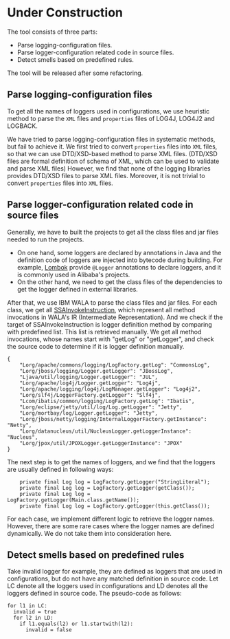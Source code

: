 # Under Construction
The tool consists of three parts:
- Parse logging-configuration files.
- Parse logger-configuration related code in source files.
- Detect smells based on predefined rules.

The tool will be released after some refactoring.

## Parse logging-configuration files
To get all the names of loggers used in configurations, we use heuristic method to parse the `XML` files and `properties` files of LOG4J, LOG4J2 and LOGBACK. 

We have tried to parse logging-configuration files in systematic methods, but fail to achieve it. We first tried to convert `properties` files into `XML` files, so that we can use DTD/XSD-based method to parse XML files. (DTD/XSD files are formal definition of schema of XML, which can be used to validate and parse XML files) However, we find that none of the logging libraries provides DTD/XSD files to parse XML files. Moreover, it is not trivial to convert `properties` files into `XML` files.


## Parse logger-configuration related code in source files
Generally, we have to built the projects to get all the class files and jar files needed to run the projects. 
- On one hand, some loggers are declared by annotations in Java and the definition code of loggers are injected into bytecode during building. For example, [Lombok](https://github.com/rzwitserloot/lombok) provide `@Logger` annotations to declare loggers, and it is commonly used in Alibaba's projects.
- On the other hand, we need to get the class files of the dependencies to get the logger defined in external libraries.

After that, we use IBM WALA to parse the class files and jar files. For each class, we get all [SSAInvokeInstruction](https://wala.github.io/javadoc/com/ibm/wala/ssa/SSAInvokeInstruction.html), which represent all method invocations in WALA's IR (Intermediate Representation). And we check if the target of SSAInvokeInstruction is logger definition method by comparing with predefined list. This list is retrieved manually. We get all method invocations, whose names start with "getLog" or "getLogger", and check the source code to determine if it is logger definition manually.
```
{
	"Lorg/apache/commons/logging/LogFactory.getLog": "CommonsLog",
	"Lorg/jboss/logging/Logger.getLogger": "JBossLog",
	"Ljava/util/logging/Logger.getLogger": "JUL",
	"Lorg/apache/log4j/Logger.getLogger": "Log4j",
	"Lorg/apache/logging/log4j/LogManager.getLogger": "Log4j2",
	"Lorg/slf4j/LoggerFactory.getLogger": "Slf4j",
	"Lcom/ibatis/common/logging/LogFactory.getLog": "Ibatis",
	"Lorg/eclipse/jetty/util/log/Log.getLogger": "Jetty",
	"Lorg/mortbay/log/Logger.getLogger": "Jetty",
	"Lorg/jboss/netty/logging/InternalLoggerFactory.getInstance": "Netty",
	"Lorg/datanucleus/util/NucleusLogger.getLoggerInstance": "Nucleus",
	"Lorg/jpox/util/JPOXLogger.getLoggerInstance": "JPOX"
}
```
The next step is to get the names of loggers, and we find that the loggers are usually defined in following ways:
```
	private final Log log = LogFactory.getLogger("StringLiteral");
	private final Log log = LogFactory.getLogger(getClass());
	private final Log log = LogFactory.getLogger(Main.class.getName());
	private final Log log = LogFactory.getLogger(this.getClass());
```
For each case, we implement different logic to retrieve the logger names. However, there are some rare cases where the logger names are  defined dynamically. We do not take them into consideration here.


## Detect smells based on predefined rules
Take invalid logger for example, they are defined as loggers that are used in configurations, but do not have any matched definition in source code. Let LC denote all the loggers used in configurations and LD denotes all the loggers defined in source code. The  pseudo-code as follows:
```
for l1 in LC:
  invalid = true
  for l2 in LD:
    if l1.equals(l2) or l1.startwith(l2):
      invalid = false
```